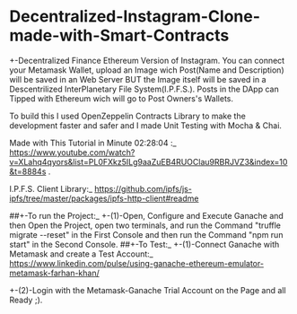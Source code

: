 # Decentralized-Instagram-Clone-made-with-Smart-Contracts
+-Decentralized Finance Ethereum Version of Instagram. You can connect your Metamask Wallet, upload an Image wich Post(Name and Description) will be saved in an Web Server BUT
the Image itself will be saved in a Descentrilized InterPlanetary File System(I.P.F.S.). Posts in the DApp can Tipped with Ethereum wich will go to Post Owners's Wallets.

To build this I used OpenZeppelin Contracts Library to make the development faster and safer and I made Unit Testing with Mocha & Chai. 

Made with This Tutorial in Minute 02:28:04 :_ https://www.youtube.com/watch?v=XLahq4qyors&list=PL0FXkz5ILg9aaZuEB4RUOClau9RBRJVZ3&index=10&t=8884s .

I.P.F.S. Client Library:_ https://github.com/ipfs/js-ipfs/tree/master/packages/ipfs-http-client#readme

##+-To run the Project:_
+-(1)-Open, Configure and Execute Ganache and then Open the Project, open two terminals, and run the Command "truffle migrate --reset" in the First Console and then run the Command "npm run start" in the Second Console.
##+-To Test:_
+-(1)-Connect Ganache with Metamask and create a Test Account:_ 
https://www.linkedin.com/pulse/using-ganache-ethereum-emulator-metamask-farhan-khan/

+-(2)-Login with the Metamask-Ganache Trial Account on the Page and all Ready ;).
